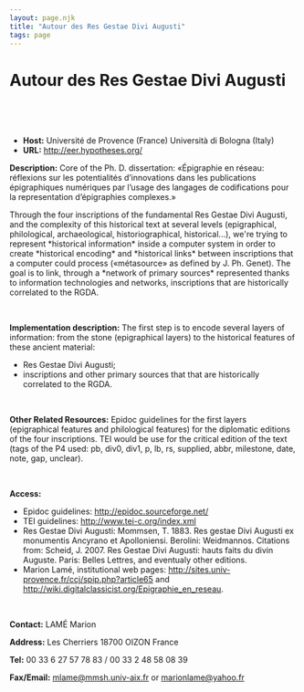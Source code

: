 ```yaml
---
layout: page.njk
title: "Autour des Res Gestae Divi Augusti"
tags: page
---
```

# Autour des Res Gestae Divi Augusti



 
 


  
 
 * **Host:** Université de Provence (France) Università di Bologna (Italy)
* **URL:** <http://eer.hypotheses.org/>


**Description:** Core of the Ph. D. dissertation: «Épigraphie en réseau: réflexions sur les potentialités
 d’innovations dans les publications épigraphiques numériques par l’usage des langages
 de codifications pour la representation d’épigraphies complexes.»
 
 Through the four inscriptions of the fundamental Res Gestae Divi Augusti, and the
 complexity of this historical text at several levels (epigraphical, philological,
 archaeological, historiographical, historical...), we're trying to represent \*historical
 information\* inside a computer system in order to create \*historical encoding\* and
 \*historical links\* between inscriptions that a computer could process («métasource»
 as defined by J. Ph. Genet). The goal is to link, through a \*network of primary sources\*
 represented thanks to information technologies and networks, inscriptions that are
 historically correlated to the RGDA.
 
  
 
 **Implementation description:** The first step is to encode several layers of information: from the stone (epigraphical
 layers) to the historical features of these ancient material:
 - Res Gestae Divi Augusti;
 - inscriptions and other primary sources that that are historically correlated to
 the RGDA.
 
  
 
 **Other Related Resources:**
 Epidoc guidelines for the first layers (epigraphical features and philological features)
 for the diplomatic editions of the four inscriptions. TEI would be use for the critical
 edition of the text (tags of the P4 used: pb, div0, div1, p, lb, rs, supplied, abbr,
 milestone, date, note, gap, unclear).
 
  
 
 **Access:**
* Epidoc guidelines: <http://epidoc.sourceforge.net/>
* TEI guidelines: <http://www.tei-c.org/index.xml>
* Res Gestae Divi Augusti: Mommsen, T. 1883. Res gestae Divi Augusti ex monumentis Ancyrano
 et Apolloniensi. Berolini: Weidmannos. Citations from: Scheid, J. 2007. Res Gestae
 Divi Augusti: hauts faits du divin Auguste. Paris: Belles Lettres, and eventualy other
 editions.
* Marion Lamé, institutional web pages: <http://sites.univ-provence.fr/ccj/spip.php?article65>
 and <http://wiki.digitalclassicist.org/Epigraphie_en_reseau>.


  
 
 **Contact:** LAMÉ Marion
 
 **Address:** Les Cherriers 18700 OIZON France
 
 **Tel:** 00 33 6 27 57 78 83 / 00 33 2 48 58 08 39
 
 **Fax/Email:** [mlame@mmsh.univ-aix.fr](mailto:mlame@mmsh.univ-aix.fr) or [marionlame@yahoo.fr](mailto:marionlame@yahoo.fr)
 
  
